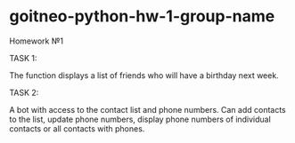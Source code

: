 # goitneo-python-hw-1-group-name
Homework №1

TASK 1: 

The function displays a list of friends who will have a birthday next week.

TASK 2:

A bot with access to the contact list and phone numbers. Can add contacts to the list, update phone numbers, display phone numbers of individual contacts or all contacts with phones.